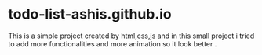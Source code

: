 # todo-list-ashis.github.io
This is a simple project created by html,css,js and in this small project i tried to add more functionalities and more animation so it look better .
